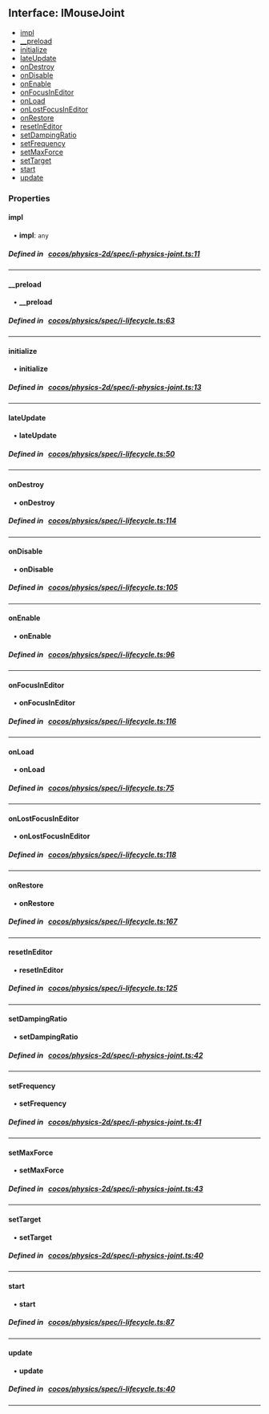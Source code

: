## Interface: IMouseJoint

- [impl](#impl)
- [__preload](#__preload)
- [initialize](#initialize)
- [lateUpdate](#lateUpdate)
- [onDestroy](#onDestroy)
- [onDisable](#onDisable)
- [onEnable](#onEnable)
- [onFocusInEditor](#onFocusInEditor)
- [onLoad](#onLoad)
- [onLostFocusInEditor](#onLostFocusInEditor)
- [onRestore](#onRestore)
- [resetInEditor](#resetInEditor)
- [setDampingRatio](#setDampingRatio)
- [setFrequency](#setFrequency)
- [setMaxForce](#setMaxForce)
- [setTarget](#setTarget)
- [start](#start)
- [update](#update)

### Properties

#### impl

<div style="margin-left: 10px;">


• **impl**: ``any``

</div>

##### Defined in &nbsp;   [cocos/physics-2d/spec/i-physics-joint.ts:11](https://github.com/cocos-creator/engine/blob/c7bf6b8a9/cocos/physics-2d/spec/i-physics-joint.ts#L11)&nbsp;
___
#### __preload

<div style="margin-left: 10px;">


• **__preload**

</div>

##### Defined in &nbsp;   [cocos/physics/spec/i-lifecycle.ts:63](https://github.com/cocos-creator/engine/blob/c7bf6b8a9/cocos/physics/spec/i-lifecycle.ts#L63)&nbsp;
___
#### initialize

<div style="margin-left: 10px;">


• **initialize**

</div>

##### Defined in &nbsp;   [cocos/physics-2d/spec/i-physics-joint.ts:13](https://github.com/cocos-creator/engine/blob/c7bf6b8a9/cocos/physics-2d/spec/i-physics-joint.ts#L13)&nbsp;
___
#### lateUpdate

<div style="margin-left: 10px;">


• **lateUpdate**

</div>

##### Defined in &nbsp;   [cocos/physics/spec/i-lifecycle.ts:50](https://github.com/cocos-creator/engine/blob/c7bf6b8a9/cocos/physics/spec/i-lifecycle.ts#L50)&nbsp;
___
#### onDestroy

<div style="margin-left: 10px;">


• **onDestroy**

</div>

##### Defined in &nbsp;   [cocos/physics/spec/i-lifecycle.ts:114](https://github.com/cocos-creator/engine/blob/c7bf6b8a9/cocos/physics/spec/i-lifecycle.ts#L114)&nbsp;
___
#### onDisable

<div style="margin-left: 10px;">


• **onDisable**

</div>

##### Defined in &nbsp;   [cocos/physics/spec/i-lifecycle.ts:105](https://github.com/cocos-creator/engine/blob/c7bf6b8a9/cocos/physics/spec/i-lifecycle.ts#L105)&nbsp;
___
#### onEnable

<div style="margin-left: 10px;">


• **onEnable**

</div>

##### Defined in &nbsp;   [cocos/physics/spec/i-lifecycle.ts:96](https://github.com/cocos-creator/engine/blob/c7bf6b8a9/cocos/physics/spec/i-lifecycle.ts#L96)&nbsp;
___
#### onFocusInEditor

<div style="margin-left: 10px;">


• **onFocusInEditor**

</div>

##### Defined in &nbsp;   [cocos/physics/spec/i-lifecycle.ts:116](https://github.com/cocos-creator/engine/blob/c7bf6b8a9/cocos/physics/spec/i-lifecycle.ts#L116)&nbsp;
___
#### onLoad

<div style="margin-left: 10px;">


• **onLoad**

</div>

##### Defined in &nbsp;   [cocos/physics/spec/i-lifecycle.ts:75](https://github.com/cocos-creator/engine/blob/c7bf6b8a9/cocos/physics/spec/i-lifecycle.ts#L75)&nbsp;
___
#### onLostFocusInEditor

<div style="margin-left: 10px;">


• **onLostFocusInEditor**

</div>

##### Defined in &nbsp;   [cocos/physics/spec/i-lifecycle.ts:118](https://github.com/cocos-creator/engine/blob/c7bf6b8a9/cocos/physics/spec/i-lifecycle.ts#L118)&nbsp;
___
#### onRestore

<div style="margin-left: 10px;">


• **onRestore**

</div>

##### Defined in &nbsp;   [cocos/physics/spec/i-lifecycle.ts:167](https://github.com/cocos-creator/engine/blob/c7bf6b8a9/cocos/physics/spec/i-lifecycle.ts#L167)&nbsp;
___
#### resetInEditor

<div style="margin-left: 10px;">


• **resetInEditor**

</div>

##### Defined in &nbsp;   [cocos/physics/spec/i-lifecycle.ts:125](https://github.com/cocos-creator/engine/blob/c7bf6b8a9/cocos/physics/spec/i-lifecycle.ts#L125)&nbsp;
___
#### setDampingRatio

<div style="margin-left: 10px;">


• **setDampingRatio**

</div>

##### Defined in &nbsp;   [cocos/physics-2d/spec/i-physics-joint.ts:42](https://github.com/cocos-creator/engine/blob/c7bf6b8a9/cocos/physics-2d/spec/i-physics-joint.ts#L42)&nbsp;
___
#### setFrequency

<div style="margin-left: 10px;">


• **setFrequency**

</div>

##### Defined in &nbsp;   [cocos/physics-2d/spec/i-physics-joint.ts:41](https://github.com/cocos-creator/engine/blob/c7bf6b8a9/cocos/physics-2d/spec/i-physics-joint.ts#L41)&nbsp;
___
#### setMaxForce

<div style="margin-left: 10px;">


• **setMaxForce**

</div>

##### Defined in &nbsp;   [cocos/physics-2d/spec/i-physics-joint.ts:43](https://github.com/cocos-creator/engine/blob/c7bf6b8a9/cocos/physics-2d/spec/i-physics-joint.ts#L43)&nbsp;
___
#### setTarget

<div style="margin-left: 10px;">


• **setTarget**

</div>

##### Defined in &nbsp;   [cocos/physics-2d/spec/i-physics-joint.ts:40](https://github.com/cocos-creator/engine/blob/c7bf6b8a9/cocos/physics-2d/spec/i-physics-joint.ts#L40)&nbsp;
___
#### start

<div style="margin-left: 10px;">


• **start**

</div>

##### Defined in &nbsp;   [cocos/physics/spec/i-lifecycle.ts:87](https://github.com/cocos-creator/engine/blob/c7bf6b8a9/cocos/physics/spec/i-lifecycle.ts#L87)&nbsp;
___
#### update

<div style="margin-left: 10px;">


• **update**

</div>

##### Defined in &nbsp;   [cocos/physics/spec/i-lifecycle.ts:40](https://github.com/cocos-creator/engine/blob/c7bf6b8a9/cocos/physics/spec/i-lifecycle.ts#L40)&nbsp;
___
